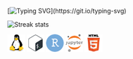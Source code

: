 [![Typing SVG](https://readme-typing-svg.demolab.com?font=Fira+Code&pause=1000&color=000000&width=435&lines=Hello%2C+world!)](https://git.io/typing-svg)

![Streak stats](https://github-readme-streak-stats.herokuapp.com/?user=xuwanxing&show_icons=true)


<code><img src="https://raw.githubusercontent.com/devicons/devicon/master/icons/linux/linux-original.svg" alt="linux" width="40" height="40"/></code>
<code><img src="https://raw.githubusercontent.com/devicons/devicon/master/icons/bash/bash-original.svg" alt="bash" width="40" height="40"/></code>
<code><img src="https://raw.githubusercontent.com/devicons/devicon/master/icons/rstudio/rstudio-original.svg" alt="rstudio" width="40" height="40"/></code>
<code><img src="https://raw.githubusercontent.com/devicons/devicon/master/icons/jupyter/jupyter-original-wordmark.svg" alt="jupyter" width="40" height="40"/></code>
<code><img src="https://raw.githubusercontent.com/devicons/devicon/master/icons/html5/html5-original-wordmark.svg" alt="html5" width="40" height="40"/></code>
